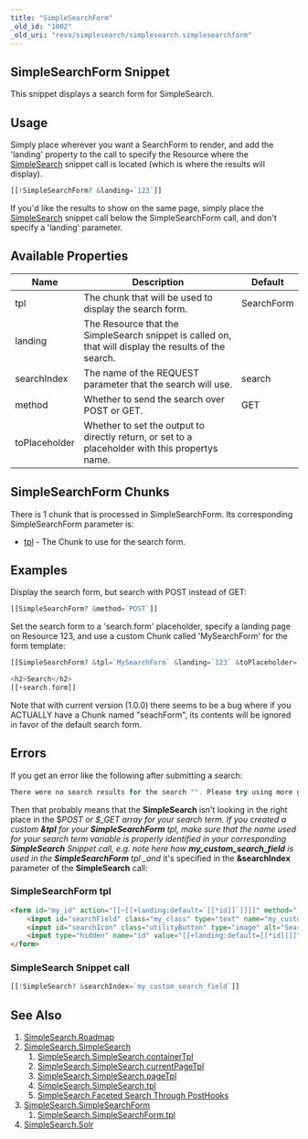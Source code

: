 ```yaml
---
title: "SimpleSearchForm"
_old_id: "1002"
_old_uri: "revo/simplesearch/simplesearch.simplesearchform"
---
```


## SimpleSearchForm Snippet

This snippet displays a search form for SimpleSearch.

## Usage

Simply place wherever you want a SearchForm to render, and add the 'landing' property to the call to specify the Resource where the [SimpleSearch](extras/simplesearch/simplesearch.simplesearch "SimpleSearch.SimpleSearch") snippet call is located (which is where the results will display).

``` php
[[!SimpleSearchForm? &landing=`123`]]
```

If you'd like the results to show on the same page, simply place the [SimpleSearch](extras/simplesearch/simplesearch.simplesearch "SimpleSearch.SimpleSearch") snippet call below the SimpleSearchForm call, and don't specify a 'landing' parameter.

## Available Properties

| Name          | Description                                                                                           | Default    |
| ------------- | ----------------------------------------------------------------------------------------------------- | ---------- |
| tpl           | The chunk that will be used to display the search form.                                               | SearchForm |
| landing       | The Resource that the SimpleSearch snippet is called on, that will display the results of the search. |            |
| searchIndex   | The name of the REQUEST parameter that the search will use.                                           | search     |
| method        | Whether to send the search over POST or GET.                                                          | GET        |
| toPlaceholder | Whether to set the output to directly return, or set to a placeholder with this propertys name.       |            |

## SimpleSearchForm Chunks

There is 1 chunk that is processed in SimpleSearchForm. Its corresponding SimpleSearchForm parameter is:

- [tpl](extras/simplesearch/simplesearch.simplesearchform/simplesearch.simplesearchform.tpl "SimpleSearch.SimpleSearchForm.tpl") - The Chunk to use for the search form.

## Examples

Display the search form, but search with POST instead of GET:

``` php
[[SimpleSearchForm? &method=`POST`]]
```

Set the search form to a 'search.form' placeholder, specify a landing page on Resource 123, and use a custom Chunk called 'MySearchForm' for the form template:

``` php
[[SimpleSearchForm? &tpl=`MySearchForm` &landing=`123` &toPlaceholder=`search.form`]]

<h2>Search</h2>
[[+search.form]]
```

Note that with current version (1.0.0) there seems to be a bug where if you ACTUALLY have a Chunk named "seachForm", its contents will be ignored in favor of the default search form.

## Errors

If you get an error like the following after submitting a search:

``` php
There were no search results for the search "". Please try using more general terms to get more results.
```

Then that probably means that the **SimpleSearch** isn't looking in the right place in the $_POST or $\_GET array for your search term. If you created a custom **&tpl** for your **SimpleSearchForm** tpl, make sure that the name used for your search term variable is properly identified in your corresponding **SimpleSearch** Snippet call, e.g. note here how **my\_custom\_search\_field** is used in the **SimpleSearchForm** tpl \_and_ it's specified in the **&searchIndex** parameter of the **SimpleSearch** call:

### SimpleSearchForm tpl

``` html
<form id="my_id" action="[[~[[+landing:default=`[[*id]]`]]]]" method="[[+method:default=`get`]]">
    <input id="searchField" class="my_class" type="text" name="my_custom_search_field" value="[[+searchValue:default=`Search the site`]]"/>
    <input id="searchIcon" class="utilityButton" type="image" alt="Search" src="/assets/templates/my/images/searchButton.png">
    <input type="hidden" name="id" value="[[+landing:default=[[*id]]]]" />
</form>
```

### SimpleSearch Snippet call

``` php
[[!SimpleSearch? &searchIndex=`my_custom_search_field`]]
```

## See Also

1. [SimpleSearch.Roadmap](extras/simplesearch/simplesearch.roadmap)
2. [SimpleSearch.SimpleSearch](extras/simplesearch/simplesearch.simplesearch)
    1. [SimpleSearch.SimpleSearch.containerTpl](extras/simplesearch/simplesearch.simplesearch/simplesearch.simplesearch.containertpl)
    2. [SimpleSearch.SimpleSearch.currentPageTpl](extras/simplesearch/simplesearch.simplesearch/simplesearch.simplesearch.currentpagetpl)
    3. [SimpleSearch.SimpleSearch.pageTpl](extras/simplesearch/simplesearch.simplesearch/simplesearch.simplesearch.pagetpl)
    4. [SimpleSearch.SimpleSearch.tpl](extras/simplesearch/simplesearch.simplesearch/simplesearch.simplesearch.tpl)
    5. [SimpleSearch.Faceted Search Through PostHooks](extras/simplesearch/simplesearch.simplesearch/simplesearch.faceted-search-through-posthooks)
3. [SimpleSearch.SimpleSearchForm](extras/simplesearch/simplesearch.simplesearchform)
    1. [SimpleSearch.SimpleSearchForm.tpl](extras/simplesearch/simplesearch.simplesearchform/simplesearch.simplesearchform.tpl)
4. [SimpleSearch.Solr](extras/simplesearch/simplesearch.solr)
